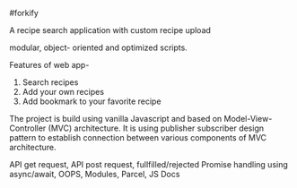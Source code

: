 #forkify

A recipe search application with custom recipe upload

modular, object- oriented and optimized scripts.

Features of web app-
1. Search recipes 
2. Add your own recipes 
3. Add bookmark to your favorite recipe

The project is build using vanilla Javascript and based on Model-View-Controller (MVC) architecture. 
It is using publisher subscriber design pattern to establish connection between various components of MVC architecture.

API get request,
API post request,
fullfilled/rejected Promise handling using async/await,
OOPS,
Modules,
Parcel,
JS Docs


